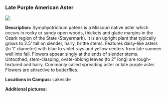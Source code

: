 ### Late Purple American Aster
![](http://www.astro.princeton.edu/~ruixu/fig/LatePurpleAmericanAster.jpg)

**Description:** Symphyotrichum patens is a Missouri native aster which occurs in rocky or sandy open woods, thickets and glade margins in the Ozark region of the State (Steyermark). It is an upright plant that typically grows to 2.5' tall on slender, hairy, brittle stems. Features daisy-like asters (to 1" diameter) with blue to violet rays and yellow centers from late summer well into fall. Flowers appear singly at the ends of slender stems. Untoothed, stem-clasping, ovate-oblong leaves (to 2" long) are rough-textured and hairy. Commonly called spreading aster or late purple aster. Flowers are attractive to butterflies.


**Locations in Campus:** Lakeside

**Additional pictures:**
